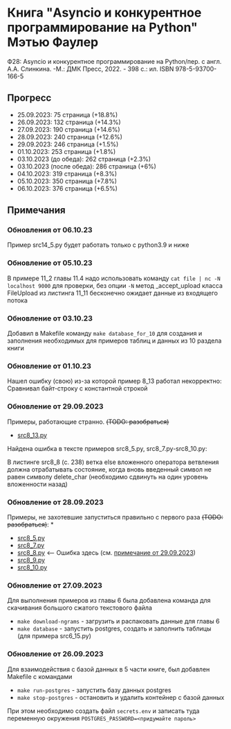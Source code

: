 # Книга "Asyncio и конкурентное программирование на Python" Мэтью Фаулер
Ф28: Asyncio и конкурентное программирование на Python/пер. с англ. А.А. Слинкина. -М.: ДМК Пресс, 2022. - 398 с.: ил.
ISBN 978-5-93700-166-5

## Прогресс

* 25.09.2023: 75 страница (+18.8%)
* 26.09.2023: 132 страница (+14.3%)
* 27.09.2023: 190 страница (+14.6%)
* 28.09.2023: 240 страница (+12.6%)
* 29.09.2023: 246 страница (+1.5%)
* 01.10.2023: 253 страница (+1.8%)
* 03.10.2023 (до обеда): 262 страница (+2.3%)
* 03.10.2023 (после обеда): 286 страница (+6%)
* 04.10.2023: 319 страница (+8.3%)
* 05.10.2023: 350 страница (+7.8%)
* 06.10.2023: 376 страница (+6.5%)

## Примечания

### Обновления от 06.10.23

Пример src14_5.py будет работать только с python3.9 и ниже

### Обновление от 05.10.23

В примере 11_2 главы 11.4 надо использовать команду `cat file | nc -N localhost 9000` для проверки, 
без опции `-N` метод _accept_upload класса FileUpload из листинга 11_11 бесконечно ожидает данные из 
входящего потока

### Обновление от 03.10.23

Добавил в Makefile команду `make database_for_10` для создания и заполнения 
необходимых для примеров таблиц и данных из 10 раздела книги

### Обновление от 01.10.23

Нашел ошибку (свою) из-за которой пример 8_13 работал некорректно:
Сравнивал байт-строку с константной строкой

### Обновление от 29.09.2023

Примеры, работающие странно.  ~~(TODO: разобраться)~~

*  [src8_13.py](./src8_13.py)

<div id="anchor_29_09_2023">
Найдена ошибка в тексте примеров src8_5.py, src8_7.py-src8_10.py:

В листинге src8_8 (с. 238) ветка else вложенного оператора ветвления должна отрабатывать состояние, 
когда вновь введенный символ не равен символу delete_char (необходимо сдвинуть на один уровень вложенности назад)
</div>

### Обновление от 28.09.2023

Примеры, не захотевшие запуститься правильно с первого раза ~~(TODO: разобраться)~~:
* 
* [src8_5.py](./src8_5.py)
* [src8_7.py](./src8_7.py)
* [src8_8.py](./src8_8.py) <-- Ошибка здесь (см. [примечание от 29.09.2023](#anchor_29_09_2023))
* [src8_9.py](./src8_9.py)
* [src8_10.py](./src8_10.py)

### Обновление от 27.09.2023

Для выполнения примеров из главы 6 была добавлена команда для скачивания большого сжатого текстового файла

* `make download-ngrams` - загрузить и распаковать данные для главы 6
* `make database` - запустить postgres, создать и заполнить таблицы (для примера src6_15.py)

### Обновление от 26.09.2023

Для взаимодействия с базой данных в 5 части книге, был добавлен Makefile с командами

* `make run-postgres` - запустить базу данных postgres
* `make stop-postgres` - остановить и удалить контейнер с базой данных

При этом необходимо создать файл `secrets.env` 
и записать туда переменную окружения `POSTGRES_PASSWORD=<придумайте пароль>`